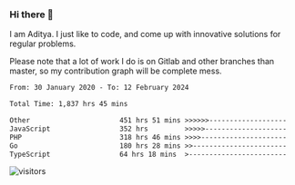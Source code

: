 ### Hi there 👋

I am Aditya. I just like to code, and come up with innovative solutions for regular problems.

Please note that a lot of work I do is on Gitlab and other branches than master, so my contribution graph will be complete mess.

<!--START_SECTION:waka-->

```txt
From: 30 January 2020 - To: 12 February 2024

Total Time: 1,837 hrs 45 mins

Other                      451 hrs 51 mins >>>>>>-------------------   24.59 %
JavaScript                 352 hrs         >>>>>--------------------   19.15 %
PHP                        318 hrs 46 mins >>>>---------------------   17.35 %
Go                         180 hrs 28 mins >>-----------------------   09.82 %
TypeScript                 64 hrs 18 mins  >------------------------   03.50 %
```

<!--END_SECTION:waka-->

![visitors](https://visitor-badge.glitch.me/badge?page_id=BrainBuzzer.visitor-badge&left_color=green&right_color=red)
